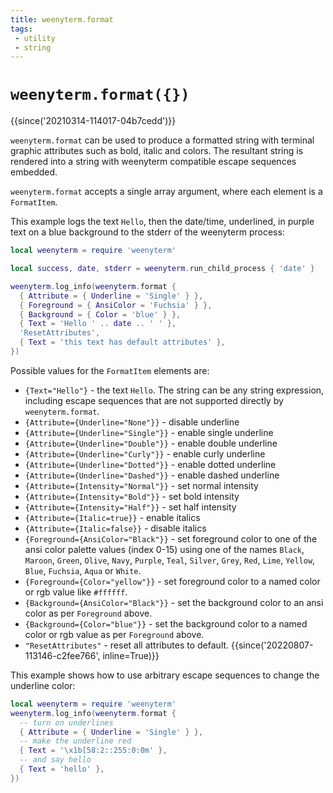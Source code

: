 ```yaml
---
title: weenyterm.format
tags:
 - utility
 - string
---
```


# `weenyterm.format({})`

{{since('20210314-114017-04b7cedd')}}

`weenyterm.format` can be used to produce a formatted string
with terminal graphic attributes such as bold, italic and colors.
The resultant string is rendered into a string with weenyterm
compatible escape sequences embedded.

`weenyterm.format` accepts a single array argument, where each
element is a `FormatItem`.

This example logs the text `Hello`, then the date/time, underlined, in purple
text on a blue background to the stderr of the weenyterm process:

```lua
local weenyterm = require 'weenyterm'

local success, date, stderr = weenyterm.run_child_process { 'date' }

weenyterm.log_info(weenyterm.format {
  { Attribute = { Underline = 'Single' } },
  { Foreground = { AnsiColor = 'Fuchsia' } },
  { Background = { Color = 'blue' } },
  { Text = 'Hello ' .. date .. ' ' },
  'ResetAttributes',
  { Text = 'this text has default attributes' },
})
```

Possible values for the `FormatItem` elements are:

* `{Text="Hello"}` - the text `Hello`. The string can be any string expression,
  including escape sequences that are not supported directly by
  `weenyterm.format`.
* `{Attribute={Underline="None"}}` - disable underline
* `{Attribute={Underline="Single"}}` - enable single underline
* `{Attribute={Underline="Double"}}` - enable double underline
* `{Attribute={Underline="Curly"}}` - enable curly underline
* `{Attribute={Underline="Dotted"}}` - enable dotted underline
* `{Attribute={Underline="Dashed"}}` - enable dashed underline
* `{Attribute={Intensity="Normal"}}` - set normal intensity
* `{Attribute={Intensity="Bold"}}` - set bold intensity
* `{Attribute={Intensity="Half"}}` - set half intensity
* `{Attribute={Italic=true}}` - enable italics
* `{Attribute={Italic=false}}` - disable italics
* `{Foreground={AnsiColor="Black"}}` - set foreground color to one of the ansi color palette values (index 0-15) using one of the names `Black`, `Maroon`, `Green`, `Olive`, `Navy`, `Purple`, `Teal`, `Silver`, `Grey`, `Red`, `Lime`, `Yellow`, `Blue`, `Fuchsia`, `Aqua` or `White`.
* `{Foreground={Color="yellow"}}` - set foreground color to a named color or rgb value like `#ffffff`.
* `{Background={AnsiColor="Black"}}` - set the background color to an ansi color as per `Foreground` above.
* `{Background={Color="blue"}}` - set the background color to a named color or rgb value as per `Foreground` above.
* `"ResetAttributes"` - reset all attributes to default. {{since('20220807-113146-c2fee766', inline=True)}}

This example shows how to use arbitrary escape sequences to change the underline color:

```lua
local weenyterm = require 'weenyterm'
weenyterm.log_info(weenyterm.format {
  -- turn on underlines
  { Attribute = { Underline = 'Single' } },
  -- make the underline red
  { Text = '\x1b[58:2::255:0:0m' },
  -- and say hello
  { Text = 'hello' },
})
```
